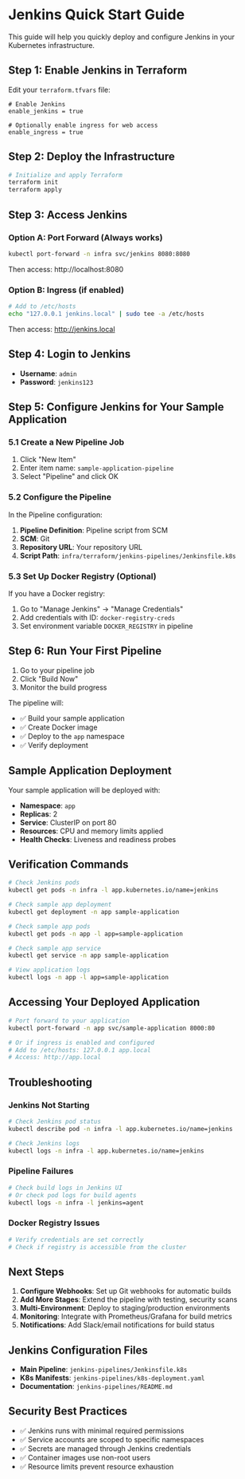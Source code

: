 # Jenkins Quick Start Guide

This guide will help you quickly deploy and configure Jenkins in your Kubernetes infrastructure.

## Step 1: Enable Jenkins in Terraform

Edit your `terraform.tfvars` file:

```hcl
# Enable Jenkins
enable_jenkins = true

# Optionally enable ingress for web access
enable_ingress = true
```

## Step 2: Deploy the Infrastructure

```bash
# Initialize and apply Terraform
terraform init
terraform apply
```

## Step 3: Access Jenkins

### Option A: Port Forward (Always works)

```bash
kubectl port-forward -n infra svc/jenkins 8080:8080
```

Then access: http://localhost:8080

### Option B: Ingress (if enabled)

```bash
# Add to /etc/hosts
echo "127.0.0.1 jenkins.local" | sudo tee -a /etc/hosts
```

Then access: http://jenkins.local

## Step 4: Login to Jenkins

- **Username**: `admin`
- **Password**: `jenkins123`

## Step 5: Configure Jenkins for Your Sample Application

### 5.1 Create a New Pipeline Job

1. Click "New Item"
2. Enter item name: `sample-application-pipeline`
3. Select "Pipeline" and click OK

### 5.2 Configure the Pipeline

In the Pipeline configuration:

1. **Pipeline Definition**: Pipeline script from SCM
2. **SCM**: Git
3. **Repository URL**: Your repository URL
4. **Script Path**: `infra/terraform/jenkins-pipelines/Jenkinsfile.k8s`

### 5.3 Set Up Docker Registry (Optional)

If you have a Docker registry:

1. Go to "Manage Jenkins" → "Manage Credentials"
2. Add credentials with ID: `docker-registry-creds`
3. Set environment variable `DOCKER_REGISTRY` in pipeline

## Step 6: Run Your First Pipeline

1. Go to your pipeline job
2. Click "Build Now"
3. Monitor the build progress

The pipeline will:

- ✅ Build your sample application
- ✅ Create Docker image
- ✅ Deploy to the `app` namespace
- ✅ Verify deployment

## Sample Application Deployment

Your sample application will be deployed with:

- **Namespace**: `app`
- **Replicas**: 2
- **Service**: ClusterIP on port 80
- **Resources**: CPU and memory limits applied
- **Health Checks**: Liveness and readiness probes

## Verification Commands

```bash
# Check Jenkins pods
kubectl get pods -n infra -l app.kubernetes.io/name=jenkins

# Check sample app deployment
kubectl get deployment -n app sample-application

# Check sample app pods
kubectl get pods -n app -l app=sample-application

# Check sample app service
kubectl get service -n app sample-application

# View application logs
kubectl logs -n app -l app=sample-application
```

## Accessing Your Deployed Application

```bash
# Port forward to your application
kubectl port-forward -n app svc/sample-application 8000:80

# Or if ingress is enabled and configured
# Add to /etc/hosts: 127.0.0.1 app.local
# Access: http://app.local
```

## Troubleshooting

### Jenkins Not Starting

```bash
# Check Jenkins pod status
kubectl describe pod -n infra -l app.kubernetes.io/name=jenkins

# Check Jenkins logs
kubectl logs -n infra -l app.kubernetes.io/name=jenkins
```

### Pipeline Failures

```bash
# Check build logs in Jenkins UI
# Or check pod logs for build agents
kubectl logs -n infra -l jenkins=agent
```

### Docker Registry Issues

```bash
# Verify credentials are set correctly
# Check if registry is accessible from the cluster
```

## Next Steps

1. **Configure Webhooks**: Set up Git webhooks for automatic builds
2. **Add More Stages**: Extend the pipeline with testing, security scans
3. **Multi-Environment**: Deploy to staging/production environments
4. **Monitoring**: Integrate with Prometheus/Grafana for build metrics
5. **Notifications**: Add Slack/email notifications for build status

## Jenkins Configuration Files

- **Main Pipeline**: `jenkins-pipelines/Jenkinsfile.k8s`
- **K8s Manifests**: `jenkins-pipelines/k8s-deployment.yaml`
- **Documentation**: `jenkins-pipelines/README.md`

## Security Best Practices

- ✅ Jenkins runs with minimal required permissions
- ✅ Service accounts are scoped to specific namespaces
- ✅ Secrets are managed through Jenkins credentials
- ✅ Container images use non-root users
- ✅ Resource limits prevent resource exhaustion
